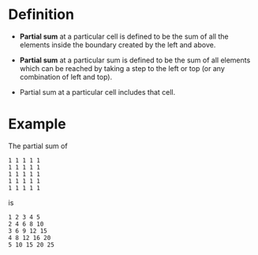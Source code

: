# Definition
* **Partial sum** at a particular cell is defined to be the sum of all the elements inside the boundary created by the left and above.   

* **Partial sum** at a particular sum is defined to be the sum of all elements which can be reached by taking a step to the left or top (or any combination of left and top). 

* Partial sum at a particular cell includes that cell.


# Example
The partial sum of
```
1 1 1 1 1 
1 1 1 1 1 
1 1 1 1 1 
1 1 1 1 1 
1 1 1 1 1
```

is 

```
1 2 3 4 5 
2 4 6 8 10 
3 6 9 12 15 
4 8 12 16 20 
5 10 15 20 25 
```
